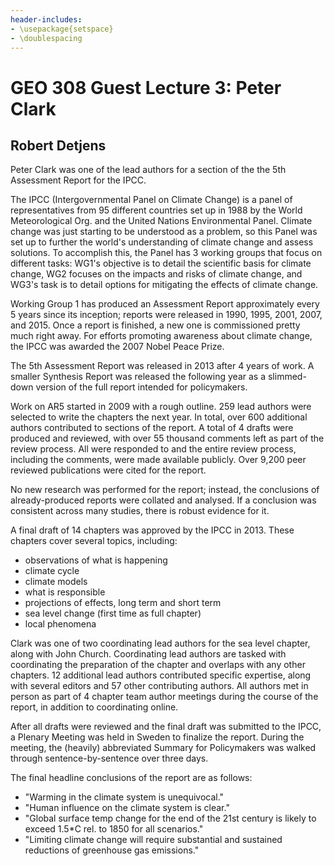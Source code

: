 ```yaml
---
header-includes:
- \usepackage{setspace}
- \doublespacing
---
```


# GEO 308 Guest Lecture 3: Peter Clark

## Robert Detjens

Peter Clark was one of the lead authors for a section of the the 5th Assessment Report for the IPCC.

The IPCC (Intergovernmental Panel on Climate Change) is a panel of representatives from 95 different countries set up in
1988 by the World Meteorological Org. and the United Nations Environmental Panel. Climate change was just starting to be
understood as a problem, so this Panel was set up to further the world's understanding of climate change and assess
solutions. To accomplish this, the Panel has 3 working groups that focus on different tasks: WG1's objective is to
detail the scientific basis for climate change, WG2 focuses on the impacts and risks of climate change, and WG3's task
is to detail options for mitigating the effects of climate change.

Working Group 1 has produced an Assessment Report approximately every 5 years since its inception; reports were released
in 1990, 1995, 2001, 2007, and 2015. Once a report is finished, a new one is commissioned pretty much right away. For
efforts promoting awareness about climate change, the IPCC was awarded the 2007 Nobel Peace Prize.

The 5th Assessment Report was released in 2013 after 4 years of work. A smaller Synthesis Report was released the
following year as a slimmed-down version of the full report intended for policymakers.

Work on AR5 started in 2009 with a rough outline. 259 lead authors were selected to write the chapters the next year. In
total, over 600 additional authors contributed to sections of the report. A total of 4 drafts were produced and
reviewed, with over 55 thousand comments left as part of the review process. All were responded to and the entire review
process, including the comments, were made available publicly. Over 9,200 peer reviewed publications were cited for
the report.

No new research was performed for the report; instead, the conclusions of already-produced reports were collated and
analysed. If a conclusion was consistent across many studies, there is robust evidence for it.

A final draft of 14 chapters was approved by the IPCC in 2013. These chapters cover several topics, including:

- observations of what is happening
- climate cycle
- climate models
- what is responsible
- projections of effects, long term and short term
- sea level change (first time as full chapter)
- local phenomena

Clark was one of two coordinating lead authors for the sea level chapter, along with John Church. Coordinating lead
authors are tasked with coordinating the preparation of the chapter and overlaps with any other chapters. 12 additional
lead authors contributed specific expertise, along with several editors and 57 other contributing authors. All authors
met in person as part of 4 chapter team author meetings during the course of the report, in addition to coordinating
online.

After all drafts were reviewed and the final draft was submitted to the IPCC, a Plenary Meeting was held in Sweden to
finalize the report. During the meeting, the (heavily) abbreviated Summary for Policymakers was walked through
sentence-by-sentence over three days.

The final headline conclusions of the report are as follows:

- "Warming in the climate system is unequivocal."
- "Human influence on the climate system is clear."
- "Global surface temp change for the end of the 21st century is likely to exceed 1.5*C rel. to 1850 for all scenarios."
- "Limiting climate change will require substantial and sustained reductions of greenhouse gas emissions."
